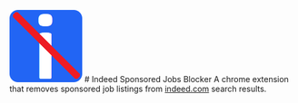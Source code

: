 ![ISJB Logo](https://raw.githubusercontent.com/tw36/indeed-sponsored-jobs-blocker/master/images/icon128.png) # Indeed Sponsored Jobs Blocker
A chrome extension that removes sponsored job listings from [indeed.com](https://www.indeed.com/) search results.
